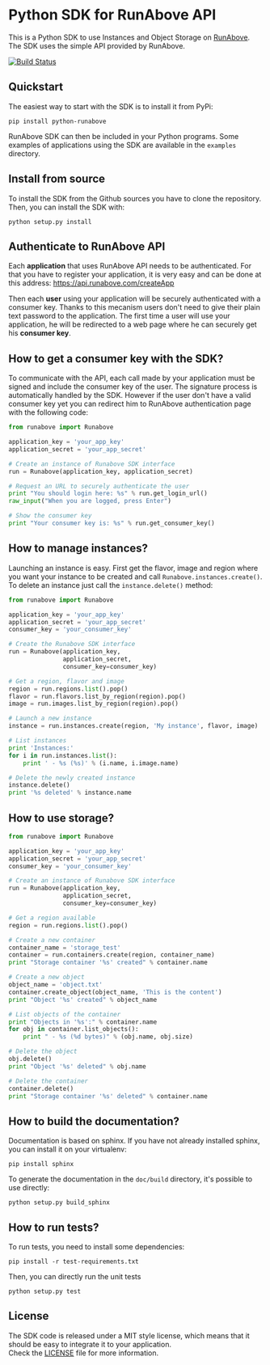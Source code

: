 Python SDK for RunAbove API
===========================

This is a Python SDK to use Instances and Object Storage on 
[RunAbove](https://www.runabove.com). The SDK uses the simple API provided by 
RunAbove.

[![Build 
Status](https://travis-ci.org/runabove/python-runabove.svg?branch=master)](https://travis-ci.org/runabove/python-runabove)

Quickstart
----------

The easiest way to start with the SDK is to install it from PyPi:

    pip install python-runabove

RunAbove SDK can then be included in your Python programs. Some examples of
applications using the SDK are available in the `examples` directory.

Install from source
-------------------

To install the SDK from the Github sources you have to clone the repository.
Then, you can install the SDK with:

    python setup.py install


Authenticate to RunAbove API
----------------------------

Each **application** that uses RunAbove API needs to be authenticated. For that 
you have to register your application, it is very easy and can be done at this 
address: https://api.runabove.com/createApp

Then each **user** using your application will be securely authenticated with a 
consumer key. Thanks to this mecanism users don't need to give their plain text 
password to the application. The first time a user will use your application, 
he will be redirected to a web page where he can securely get his **consumer 
key**.

How to get a consumer key with the SDK?
---------------------------------------

To communicate with the API, each call made by your application must be signed 
and include the consumer key of the user. The signature process is 
automatically handled by the SDK. However if the user don't have a valid 
consumer key yet you can redirect him to RunAbove authentication page with the 
following code:

```python
from runabove import Runabove

application_key = 'your_app_key'
application_secret = 'your_app_secret'

# Create an instance of Runabove SDK interface
run = Runabove(application_key, application_secret)

# Request an URL to securely authenticate the user
print "You should login here: %s" % run.get_login_url()
raw_input("When you are logged, press Enter")

# Show the consumer key
print "Your consumer key is: %s" % run.get_consumer_key()
```

How to manage instances?
------------------------

Launching an instance is easy. First get the flavor, image and region where you 
want your instance to be created and call `Runabove.instances.create()`. To 
delete an instance just call the `instance.delete()` method:

```python
from runabove import Runabove

application_key = 'your_app_key'
application_secret = 'your_app_secret'
consumer_key = 'your_consumer_key'

# Create the Runabove SDK interface
run = Runabove(application_key,
               application_secret,
               consumer_key=consumer_key)

# Get a region, flavor and image
region = run.regions.list().pop()
flavor = run.flavors.list_by_region(region).pop()
image = run.images.list_by_region(region).pop()

# Launch a new instance
instance = run.instances.create(region, 'My instance', flavor, image)

# List instances
print 'Instances:'
for i in run.instances.list():
    print ' - %s (%s)' % (i.name, i.image.name)

# Delete the newly created instance
instance.delete()
print '%s deleted' % instance.name
```

How to use storage?
-------------------

```python
from runabove import Runabove

application_key = 'your_app_key'
application_secret = 'your_app_secret'
consumer_key = 'your_consumer_key'

# Create an instance of Runabove SDK interface
run = Runabove(application_key,
               application_secret,
               consumer_key=consumer_key)

# Get a region available
region = run.regions.list().pop()

# Create a new container
container_name = 'storage_test'
container = run.containers.create(region, container_name)
print "Storage container '%s' created" % container.name

# Create a new object
object_name = 'object.txt'
container.create_object(object_name, 'This is the content')
print "Object '%s' created" % object_name

# List objects of the container
print "Objects in '%s':" % container.name
for obj in container.list_objects():
    print " - %s (%d bytes)" % (obj.name, obj.size)

# Delete the object
obj.delete()
print "Object '%s' deleted" % obj.name

# Delete the container
container.delete()
print "Storage container '%s' deleted" % container.name
```

How to build the documentation?
-------------------------------

Documentation is based on sphinx. If you have not already installed sphinx, you 
can install it on your virtualenv:

    pip install sphinx

To generate the documentation in the `doc/build` directory, it's possible to 
use directly:

    python setup.py build_sphinx

How to run tests?
-----------------

To run tests, you need to install some dependencies:

    pip install -r test-requirements.txt

Then, you can directly run the unit tests

    python setup.py test

License
-------

The SDK code is released under a MIT style license, which means that it should 
be easy to integrate it to your application.  
Check the [LICENSE](LICENSE) file for more information.

